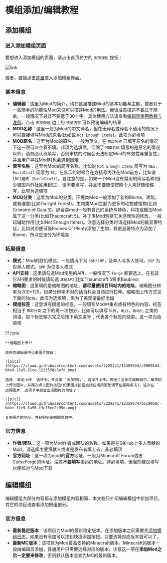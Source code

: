 # 模组添加/编辑教程

## 添加模组

### 进入添加模组页面

要想进入添加模组的页面，请点击首页右方的 `添加模组` 按钮：

![link](https://cloud.githubusercontent.com/assets/5229241/12357573/7ad0f2f4-bbe3-11e5-89d8-ebb17ffb3192.png)

或者，直接点击[这里](http://www.mcmod.cn/class/add)进入添加模组界面。

### 基本信息

- **编辑器**：这里为Mod的简介，请在这里描述Mod的基本功能与主题，或者对于一些简单的功能性Mod来说可以描述Mod的用法。但请注意描述不要过于简单，一般情况下最好不要低于30个字。具体使用方法请查看[编辑器使用教程与准则](http://mcmod.readthedocs.org/zh/latest/editor/)。点击 `提交修改` 边上的 `预览内容` 可以预览编辑的结果
- **MOD名称**：这里一般为Mod的中文译名，但在无译名或译名不通用的情况下可以直接填写Mod的原名(比如说 `Not Enough Items`)。此项为必填项
- **MOD原名**：这里为Mod的原名，一般为英文。在 `MOD名称` 已填写原名的情况下这一项可以空着不填。此项为选填项，但除了 `MOD名称` 填写的是原名的情况以外，请务必认真填写，否则审核的时候会无法断定Mod的有效性与重复性，并且用户寻找Mod时也会遇到困难
- **简写名称**：这里为Mod的简写名称，比如说 `Not Enough Items` 简写为 `NEI`，`BuildCraft` 简写为 `BC`。在显示的时候会在方括号内注在Mod前方，比如说 `[BC]建筑 (BuildCraft)`。要注意的是，如果一个Mod没有常用的简写名称(很少被国内外社区用到过)，请不要填写，并且不要随便按照个人喜好随便缩写，此项为选填项
- **MOD分类**：这里为Mod的分类。环境类Mod一般添加了新的Biome，建筑，或者维度(比如Twilight Forest)。生物类Mod主题为更多的动物或怪物(比如Grimoire of Gaia 3)。综合类mod一般有自己的系统与特色，科技或魔法Mod属于这一分类(比如Thaumcraft 5)。补丁类Mod包括无关游戏性的修改，一般起辅助作用(比如Not Enough Items)。注意选择分类时请选择Mod的最显著特征，比如说即使可能Biomes O' Plenty添加了生物，其更显著特点为添加了Biome，所以应该分为环境类

### 拓展信息

- **模式**：Mod的联机模式，一般情况下为 `SSP/SMP`，及单人与多人皆可。`SSP` 为仅单人模式。`SMP` 为仅多人模式
- **API支持**：这里请勾选Mod使用的API，一般情况下 `Forge` 都要选上。在有其它API要求的时候请勾选 `其他API`(比如Thaumcraft 5需求Baubles)
- **缩略图**：这里填的是缩略图的地址，**请尽量使用百科站内的地址**。缩略图分辨率为200*125，如果分辨率不对的话百科会自动进行拉伸。缩略图上传方式见下面的Note。此项为选填项，但为了美观请最好添加
- **模组标签**：这里填写模组的标签，一般填写Mod中重点或有特色的内容。标签相当于 `MOD分类` 之下的再一次划分，比如可以填写 `科技`，`电力`，`自动化` 之类的词语，每个标签输入完之后按下英文逗号 `,` 代表各个标签的结束。这一项为选填项

!!! note

	**缩略图上传**

	首先在编辑器中点击图片按钮：

	![pic1](https://cloud.githubusercontent.com/assets/5229241/12359534/c99095d4-bbed-11e5-91ce-12135f8c54fd.png)

	选择 `本地上传` 选项卡，并点击 `添加照片`。选择并上传。等图片显示在编辑器中，单击刚上传的图片，并再次点击图片按钮(如果图片按钮被挡住请用滚轮调节位置再点击)。这次在 `远程图片` 选项卡中就会出现图片的地址了：

	![pic2](https://cloud.githubusercontent.com/assets/5229241/12359674/b5c90b0c-bbee-11e5-8a95-c3c76ce2c95d.png)

	复制图片的地址，并粘贴到缩略图项目中。

### 官方信息

- **作者/团队**：这一项为Mod作者或团队的名称。如果是在GitHub上多人贡献的Mod，请选择主要贡献人或者是发布者填上去。非必填项
- **官方网址**：这一项为mod的**官方**地址，一般为Minecraft Forum或者CurseForge的地址。注意**不要填写**搬运的地址。非必填项，但强烈建议填写以便核对与Mod下载

## 编辑模组

编辑模组大部分内容都与添加模组内容相同，本文档只介绍编辑模组中新加项目，其它的项目请查看添加模组部分。

### 官方信息

- **最新稳定版本**：该项目为Mod的最新稳定版本。在添加版本之前需要先[添加模组日志]()，如果没有添加可以找到快捷添加按钮。只要选择对应版本就可以了。
- **最新MC版本**：该项目为Mod最高支持的Minecraft版本。Minecraft的版本一般由编辑员添加，普通用户只需要选择对应的版本。注意这一项在**添加Mod之后一定要来修改**，否则默认版本会变为MC的最新版本。